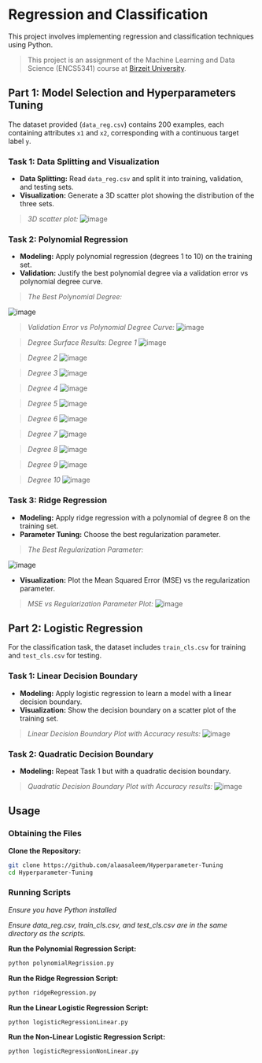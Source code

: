 # Regression and Classification
This project involves implementing regression and classification techniques using Python.

> This project is an assignment of the Machine Learning and Data Science (ENCS5341) course at [Birzeit University](https://www.birzeit.edu).

## Part 1: Model Selection and Hyperparameters Tuning

The dataset provided (`data_reg.csv`) contains 200 examples, each containing attributes `x1` and `x2`, corresponding with a continuous target label `y`.

### Task 1: Data Splitting and Visualization

- **Data Splitting:** Read `data_reg.csv` and split it into training, validation, and testing sets.
- **Visualization:** Generate a 3D scatter plot showing the distribution of the three sets.
> *3D scatter plot:*
  ![image](https://github.com/alaasaleem/Hyperparameter-Tuning/assets/127680801/8100e3ca-1099-4b5d-bc26-9c70d2f377d3)

### Task 2: Polynomial Regression

- **Modeling:** Apply polynomial regression (degrees 1 to 10) on the training set.
- **Validation:** Justify the best polynomial degree via a validation error vs polynomial degree curve.

> *The Best Polynomial Degree:*

  ![image](https://github.com/alaasaleem/Hyperparameter-Tuning/assets/127680801/1897923d-b2d2-4e79-8b4c-baa9f7ca87b2)

> *Validation Error vs Polynomial Degree Curve:*
![image](https://github.com/alaasaleem/Hyperparameter-Tuning/assets/127680801/df39d381-6be6-4860-a55d-fc6aea91253a)

> *Degree Surface Results:*
> *Degree 1*
  ![image](https://github.com/alaasaleem/Hyperparameter-Tuning/assets/127680801/c38fa326-47f3-4a08-9f9e-a1e695893634)

> *Degree 2*
  ![image](https://github.com/alaasaleem/Hyperparameter-Tuning/assets/127680801/7ff6df08-cf92-4976-8e8b-c94500d12276)

> *Degree 3*
  ![image](https://github.com/alaasaleem/Hyperparameter-Tuning/assets/127680801/e19e8f6f-baba-4a28-9e94-d8256716e78c)

> *Degree 4*
  ![image](https://github.com/alaasaleem/Hyperparameter-Tuning/assets/127680801/8acf0612-8406-4531-b7b3-a3856bc0e35d)

> *Degree 5*
  ![image](https://github.com/alaasaleem/Hyperparameter-Tuning/assets/127680801/bc3d345e-2afc-4796-82cb-870cd01c4718)

> *Degree 6*
  ![image](https://github.com/alaasaleem/Hyperparameter-Tuning/assets/127680801/03752f53-a8da-4229-bfd5-6fdceb9276b4)

> *Degree 7*
  ![image](https://github.com/alaasaleem/Hyperparameter-Tuning/assets/127680801/5d072a1f-b765-4cb0-9824-7e02be9d2fb7)

> *Degree 8*
  ![image](https://github.com/alaasaleem/Hyperparameter-Tuning/assets/127680801/9714d545-1445-4c70-bb3c-9d0fb6a3af21)

> *Degree 9*
  ![image](https://github.com/alaasaleem/Hyperparameter-Tuning/assets/127680801/35f0591e-26aa-4674-880f-bacc7e67d2c1)

> *Degree 10*
  ![image](https://github.com/alaasaleem/Hyperparameter-Tuning/assets/127680801/1d2b7b3f-844d-44cc-8f9c-e277edd21666)

### Task 3: Ridge Regression

- **Modeling:** Apply ridge regression with a polynomial of degree 8 on the training set.
- **Parameter Tuning:** Choose the best regularization parameter.
> *The Best Regularization Parameter:*

  ![image](https://github.com/alaasaleem/Hyperparameter-Tuning/assets/127680801/2b1ba69b-7030-4869-b663-efb045054cc1)

- **Visualization:** Plot the Mean Squared Error (MSE) vs the regularization parameter.
> *MSE vs Regularization Parameter Plot:*
  ![image](https://github.com/alaasaleem/Hyperparameter-Tuning/assets/127680801/d1fa71cd-d432-4d7b-9b0f-2f8fc340e8c5)

## Part 2: Logistic Regression

For the classification task, the dataset includes `train_cls.csv` for training and `test_cls.csv` for testing.

### Task 1: Linear Decision Boundary

- **Modeling:** Apply logistic regression to learn a model with a linear decision boundary.
- **Visualization:** Show the decision boundary on a scatter plot of the training set.
> *Linear Decision Boundary Plot with Accuracy results:*
  ![image](https://github.com/alaasaleem/Hyperparameter-Tuning/assets/127680801/e50a7f6b-df5a-463d-ae98-22a0e98b3721)

### Task 2: Quadratic Decision Boundary

- **Modeling:** Repeat Task 1 but with a quadratic decision boundary.
> *Quadratic Decision Boundary Plot with Accuracy results:*
  ![image](https://github.com/alaasaleem/Hyperparameter-Tuning/assets/127680801/b2728de9-fbac-408c-9803-bf22eacee0ae)

## Usage

### Obtaining the Files

**Clone the Repository:**
   ```bash
   git clone https://github.com/alaasaleem/Hyperparameter-Tuning
   cd Hyperparameter-Tuning
   ```
### Running Scripts

*Ensure you have Python installed*

*Ensure data_reg.csv, train_cls.csv, and test_cls.csv are in the same directory as the scripts.*

**Run the Polynomial Regression Script:**
  ```bash
  python polynomialRegrission.py
  ```

**Run the Ridge Regression Script:**
  ```bash
  python ridgeRegression.py
  ```

**Run the Linear Logistic Regression Script:**
  ```bash
  python logisticRegressionLinear.py
  ```

**Run the Non-Linear Logistic Regression Script:**
  ```bash
  python logisticRegressionNonLinear.py
  ```
